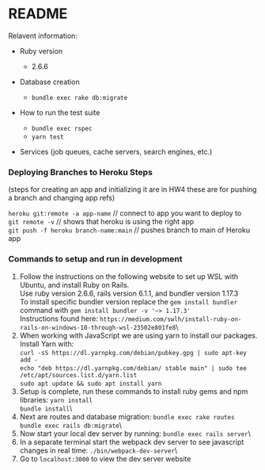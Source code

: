 # README

Relavent information:

* Ruby version
   - 2.6.6
   
* Database creation
   - `bundle exec rake db:migrate`

* How to run the test suite
   - `bundle exec rspec`
   - `yarn test`

* Services (job queues, cache servers, search engines, etc.)

### Deploying Branches to Heroku Steps
(steps for creating an app and initializing it are in HW4 these are for pushing a branch and changing app refs)

`heroku git:remote -a app-name`    // connect to app you want to deploy to \
`git remote -v`    // shows that heroku is using the right app \
`git push -f heroku branch-name:main`  // pushes branch to main of Heroku app 

### Commands to setup and run in development
1. Follow the instructions on the following website to set up WSL with Ubuntu, and install Ruby on Rails.\
Use ruby version 2.6.6, rails version 6.1.1, and bundler version 1.17.3\
To install specific bundler version replace the `gem install bundler` command with `gem install bundler -v '~> 1.17.3'`\
Instructions found here: `https://medium.com/swlh/install-ruby-on-rails-on-windows-10-through-wsl-23502e801fe8`\
2. When working with JavaScript we are using yarn to install our packages. Install Yarn with:\
`curl -sS https://dl.yarnpkg.com/debian/pubkey.gpg | sudo apt-key add -`\
`echo "deb https://dl.yarnpkg.com/debian/ stable main" | sudo tee /etc/apt/sources.list.d/yarn.list`\
`sudo apt update && sudo apt install yarn`
4. Setup is complete, run these commands to install ruby gems and npm libraries:
`yarn install`\
`bundle install`\
5. Next are routes and database migration:
`bundle exec rake routes`\
`bundle exec rails db:migrate`\
6. Now start your local dev server by running:
`bundle exec rails server`\
7. In a separate terminal start the webpack dev server to see javascript changes in real time:
`./bin/webpack-dev-server`\
8. Go to `localhost:3000` to view the dev server website
